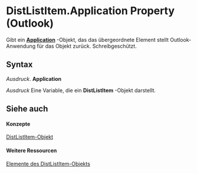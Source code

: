 
# DistListItem.Application Property (Outlook)

Gibt ein  **[Application](797003e7-ecd1-eccb-eaaf-32d6ddde8348.md)** -Objekt, das das übergeordnete Element stellt Outlook-Anwendung für das Objekt zurück. Schreibgeschützt.


## Syntax

 _Ausdruck_. **Application**

 _Ausdruck_ Eine Variable, die ein **DistListItem** -Objekt darstellt.


## Siehe auch


#### Konzepte


[DistListItem-Objekt](027c3986-abff-d9b1-ecc2-26d60805e952.md)
#### Weitere Ressourcen


[Elemente des DistListItem-Objekts](http://msdn.microsoft.com/library/3ba4af84-ce84-61d9-1bc9-fab41bf6f125%28Office.15%29.aspx)
